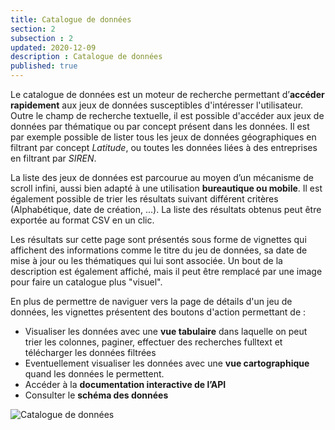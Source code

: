 ```yaml
---
title: Catalogue de données
section: 2
subsection : 2
updated: 2020-12-09
description : Catalogue de données
published: true
---
```


Le catalogue de données est un moteur de recherche permettant d’**accéder rapidement** aux jeux de données susceptibles d'intéresser l'utilisateur. Outre le champ de recherche textuelle, il est possible d'accéder aux jeux de données par thématique ou par concept présent dans les données. Il est par exemple possible de lister tous les jeux de données géographiques en filtrant par concept *Latitude*, ou toutes les données liées à des entreprises en filtrant par *SIREN*.

La liste des jeux de données est parcourue au moyen d’un mécanisme de scroll infini, aussi bien adapté à une utilisation **bureautique ou mobile**. Il est également possible de trier les résultats suivant différent critères (Alphabétique, date de création, ...). La liste des résultats obtenus peut être exportée au format CSV en un clic.

Les résultats sur cette page sont présentés sous forme de vignettes qui affichent des informations comme le titre du jeu de données, sa date de mise à jour ou les thématiques qui lui sont associée. Un bout de la description est également affiché, mais il peut être remplacé par une image pour faire un catalogue plus "visuel".

En plus de permettre de naviguer vers la page de détails d'un jeu de données, les vignettes présentent des boutons d'action permettant de :
* Visualiser les données avec une **vue tabulaire** dans laquelle on peut trier les colonnes, paginer, effectuer des recherches fulltext et télécharger les données filtrées
* Eventuellement visualiser les données avec une **vue cartographique** quand les données le permettent.
* Accéder à la **documentation interactive de l’API**
* Consulter le **schéma des données**

![Catalogue de données](./images/functional-presentation/catalogue.jpg)

